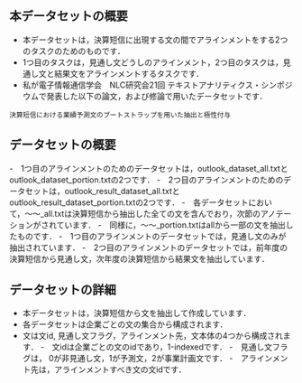 ## 本データセットの概要
- 本データセットは，決算短信に出現する文の間でアラインメントをする2つのタスクのためのものです．
- 1つ目のタスクは，見通し文どうしのアラインメント，2つ目のタスクは，見通し文と結果文をアラインメントするタスクです．
- 私が電子情報通信学会　NLC研究会21回 テキストアナリティクス・シンポジウムで発表した以下の論文，および修論で用いたデータセットです．
```
決算短信における業績予測文のブートストラップを用いた抽出と極性付与
```

## データセットの概要
-　1つ目のアラインメントのためのデータセットは，outlook_dataset_all.txtとoutlook_dataset_portion.txtの2つです．
-　2つ目のアラインメントのためのデータセットは，outlook_result_dataset_all.txtとoutlook_result_dataset_portion.txtの2つです．
-　各データセットにおいて，〜〜\_all.txtは決算短信から抽出した全ての文を含んでおり，次節のアノテーションがされています．
-　同様に，〜〜\_portion.txtはallから一部の文を抽出したものです．
  -　1つ目のアラインメントのデータセットでは，見通し文のみが抽出されています．
  -　2つ目のアラインメントのデータセットでは，前年度の決算短信から見通し文，次年度の決算短信から結果文を抽出しています．

## データセットの詳細
- 本データセットは，決算短信から文を抽出して作成しています．
- 各データセットは企業ごとの文の集合から構成されます．
- 文は文id, 見通し文フラグ，アラインメント先，文本体の4つから構成されます．
  -　文idは企業ごとの文のidであり，1-indexedです．
  -　見通し文フラグは， 0が非見通し文，1が予測文，2が事業計画文です．
  -　アラインメント先は，アラインメントすべき文の文idです．
